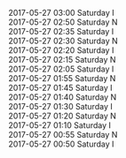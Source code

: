 2017-05-27 03:00 Saturday  I  
2017-05-27 02:50 Saturday  N  
2017-05-27 02:35 Saturday  I  
2017-05-27 02:30 Saturday  N  
2017-05-27 02:20 Saturday  I  
2017-05-27 02:15 Saturday  N  
2017-05-27 02:05 Saturday  I  
2017-05-27 01:55 Saturday  N  
2017-05-27 01:45 Saturday  I  
2017-05-27 01:40 Saturday  N  
2017-05-27 01:30 Saturday  I  
2017-05-27 01:20 Saturday  N  
2017-05-27 01:10 Saturday  I  
2017-05-27 00:55 Saturday  N  
2017-05-27 00:50 Saturday  I  
